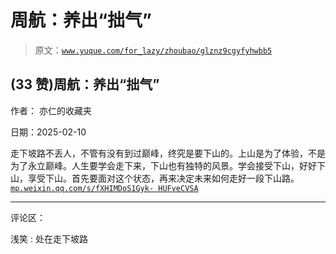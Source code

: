 # 周航：养出“拙气”

> 原文：[`www.yuque.com/for_lazy/zhoubao/glznz9cgyfyhwbb5`](https://www.yuque.com/for_lazy/zhoubao/glznz9cgyfyhwbb5)

## (33 赞)周航：养出“拙气”

作者： 亦仁的收藏夹

日期：2025-02-10

走下坡路不丢人，不管有没有到过巅峰，终究是要下山的。上山是为了体验，不是为了永立巅峰。人生要学会走下来，下山也有独特的风景。学会接受下山，好好下山，享受下山。首先要面对这个状态，再来决定未来如何走好一段下山路。 [`mp.weixin.qq.com/s/fXHIMDoS1Gyk-
HUFveCVSA`](https://mp.weixin.qq.com/s/fXHIMDoS1Gyk-HUFveCVSA)

* * *

评论区：

浅笑 : 处在走下坡路